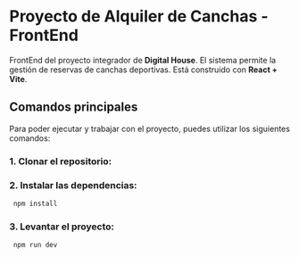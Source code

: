 # Proyecto de Alquiler de Canchas - FrontEnd

FrontEnd del proyecto integrador de **Digital House**. El sistema permite la gestión de reservas de canchas deportivas. Está construido con **React + Vite**.

## Comandos principales

Para poder ejecutar y trabajar con el proyecto, puedes utilizar los siguientes comandos:

### 1. **Clonar el repositorio**:

### 2. **Instalar las dependencias**:
 ```bash
  npm install
 ```
### 3. **Levantar el proyecto**:
 ```bash
  npm run dev
 ```
